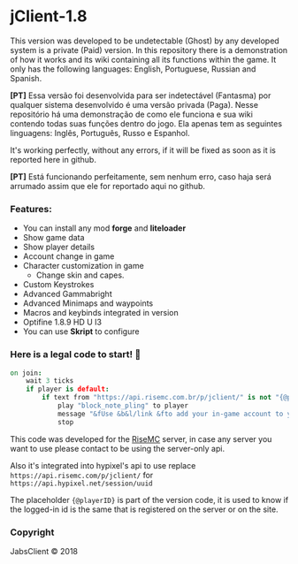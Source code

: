 # jClient-1.8

This version was developed to be undetectable (Ghost) by any developed system is a private (Paid) version. In this repository there is a demonstration of how it works and its wiki containing all its functions within the game. It only has the following languages: English, Portuguese, Russian and Spanish.

**[PT]** Essa versão foi desenvolvida para ser indetectável (Fantasma) por qualquer sistema desenvolvido é uma versão privada (Paga). Nesse repositório há uma demonstração de como ele funciona e sua wiki contendo todas suas funções dentro do jogo. Ela apenas tem as seguintes linguagens: Inglês, Português, Russo e Espanhol.

It's working perfectly, without any errors, if it will be fixed as soon as it is reported here in github.

**[PT]** Está funcionando perfeitamente, sem nenhum erro, caso haja será arrumado assim que ele for reportado aqui no github.

### Features:

 * You can install any mod **forge** and **liteloader**
 * Show game data
 * Show player details
 * Account change in game
 * Character customization in game
   * Change skin and capes.
 * Custom Keystrokes
 * Advanced Gammabright
 * Advanced Minimaps and waypoints
 * Macros and keybinds integrated in version
 * Optifine 1.8.9 HD U I3
 * You can use **Skript** to configure

### Here is a legal code to start! :page_with_curl:

```cson
on join:
	wait 3 ticks
	if player is default:
		if text from "https://api.risemc.com.br/p/jclient/" is not "{@playerID}":
		 	play "block_note_pling" to player
			message "&fUse &b&l/link &fto add your in-game account to your site's account"
			stop
```

This code was developed for the [RiseMC](http://risemc.com.br) server, in case any server you want to use please contact to be using the server-only api.

Also it's integrated into hypixel's api to use replace `https://api.risemc.com/p/jclient/` for `https://api.hypixel.net/session/uuid`

The placeholder `{@playerID}` is part of the version code, it is used to know if the logged-in id is the same that is registered on the server or on the site.

### Copyright

JabsClient © 2018
